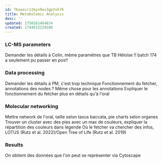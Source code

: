 ```yaml
---
id: f6aaairz2myx9wi3gp3vk76
title: Metabolomic Analysis
desc: ''
updated: 1750161464834
created: 1744615229280
---
```

### LC-MS parameters
Demander les détails à Colin, même paramètres que TB Héloïse
!! batch 174 a seulement pu passer en pos!!
### Data processing 
Demander les détails à PM, c'est trop technique 
Fonctionnement du fetcher, annotations des nodes ?
Même chose pour les annotations
Expliquer le fonctionnement du fetcher plus en détails qu'à l'oral
### Molecular networking
Mettre network de l'oral, taille selon taxus baccata, pie charts selon organes
Trouver un cluster avec des pies avec un max de couleurs, expliquer la répartition des couleurs dans légende
Où le fetcher va chercher des infos, LOTUS (Rutz et al. 2022)/Open Tree of Life (Rutz et al. 2019)
### Results
On obtient des données que l'on peut se représenter via Cytoscape
